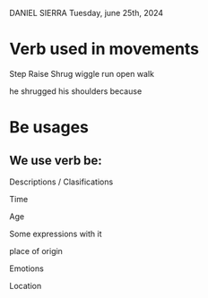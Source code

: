 DANIEL SIERRA
Tuesday, june 25th, 2024

# Verb used in movements
Step
Raise
Shrug
wiggle
run
open
walk

he shrugged his shoulders because 

# Be usages

## We use verb be:
Descriptions / Clasifications

Time 

Age

Some expressions with it

place of origin

Emotions

Location
